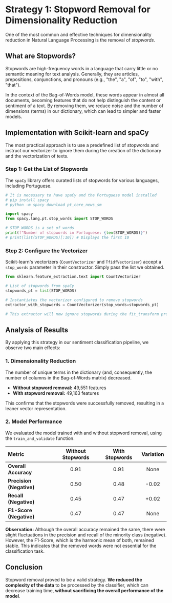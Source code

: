 
# Strategy 1: Stopword Removal for Dimensionality Reduction

One of the most common and effective techniques for dimensionality reduction in Natural Language Processing is the removal of *stopwords*.

## What are Stopwords?

Stopwords are high-frequency words in a language that carry little or no semantic meaning for text analysis. Generally, they are articles, prepositions, conjunctions, and pronouns (e.g., "the", "a", "of", "to", "with", "that").

In the context of the Bag-of-Words model, these words appear in almost all documents, becoming features that do not help distinguish the content or sentiment of a text. By removing them, we reduce noise and the number of dimensions (terms) in our dictionary, which can lead to simpler and faster models.

## Implementation with Scikit-learn and spaCy

The most practical approach is to use a predefined list of stopwords and instruct our vectorizer to ignore them during the creation of the dictionary and the vectorization of texts.

### Step 1: Get the List of Stopwords

The `spaCy` library offers curated lists of stopwords for various languages, including Portuguese.

```python
# It is necessary to have spaCy and the Portuguese model installed
# pip install spacy
# python -m spacy download pt_core_news_sm

import spacy
from spacy.lang.pt.stop_words import STOP_WORDS

# STOP_WORDS is a set of words
print(f"Number of stopwords in Portuguese: {len(STOP_WORDS)}")
# print(list(STOP_WORDS)[:10]) # Displays the first 10
```

### Step 2: Configure the Vectorizer

Scikit-learn's vectorizers (`CountVectorizer` and `TfidfVectorizer`) accept a `stop_words` parameter in their constructor. Simply pass the list we obtained.

```python
from sklearn.feature_extraction.text import CountVectorizer

# List of stopwords from spaCy
stopwords_pt = list(STOP_WORDS)

# Instantiates the vectorizer configured to remove stopwords
extractor_with_stopwords = CountVectorizer(stop_words=stopwords_pt)

# This extractor will now ignore stopwords during the fit_transform process
```

## Analysis of Results

By applying this strategy in our sentiment classification pipeline, we observe two main effects:

### 1. Dimensionality Reduction

The number of unique terms in the dictionary (and, consequently, the number of columns in the Bag-of-Words matrix) decreased.

- **Without stopword removal:** 49,551 features
- **With stopword removal:** 49,163 features

This confirms that the stopwords were successfully removed, resulting in a leaner vector representation.

### 2. Model Performance

We evaluated the model trained with and without stopword removal, using the `train_and_validate` function.

| Metric | Without Stopwords | With Stopwords | Variation |
| :--- | :---: | :---: | :---: |
| **Overall Accuracy** | 0.91 | 0.91 | None |
| **Precision (Negative)** | 0.50 | 0.48 | -0.02 |
| **Recall (Negative)** | 0.45 | 0.47 | +0.02 |
| **F1-Score (Negative)** | 0.47 | 0.47 | None |

**Observation:** Although the overall accuracy remained the same, there were slight fluctuations in the precision and recall of the minority class (negative). However, the F1-Score, which is the harmonic mean of both, remained stable. This indicates that the removed words were not essential for the classification task.

## Conclusion

Stopword removal proved to be a valid strategy. **We reduced the complexity of the data** to be processed by the classifier, which can decrease training time, **without sacrificing the overall performance of the model**.
